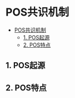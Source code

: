 # POS共识机制

<!-- TOC -->

- [POS共识机制](#pos%E5%85%B1%E8%AF%86%E6%9C%BA%E5%88%B6)
    - [1. POS起源](#1-pos%E8%B5%B7%E6%BA%90)
    - [2. POS特点](#2-pos%E7%89%B9%E7%82%B9)

<!-- /TOC -->



## 1. POS起源

## 2. POS特点
